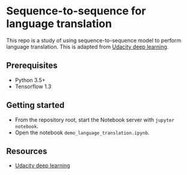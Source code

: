 # Sequence-to-sequence for language translation

This repo is a study of using  sequence-to-sequence model to perform language translation. This is adapted from [Udacity deep learning](https://github.com/udacity/deep-learning.git).


## Prerequisites

- Python 3.5+
- Tensorflow 1.3


## Getting started

- From the repository root, start the Notebook server with `jupyter notebook`.
- Open the notebook `demo_language_translation.ipynb`.


## Resources

- [Udacity deep learning](https://github.com/udacity/deep-learning.git)

